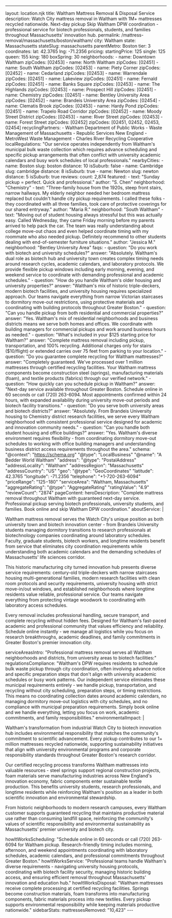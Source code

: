 ---
layout: location.njk
title: Waltham Mattress Removal & Disposal Service
description: Watch City mattress removal in Waltham with 1M+ mattresses recycled nationwide. Next-day pickup Skip Waltham DPW coordination - professional service for biotech professionals, students, and families throughout Massachusetts' innovation hub.
permalink: /mattress-removal/massachusetts/boston/waltham/
city: Waltham state: Massachusetts stateSlug: massachusetts parentMetro: Boston tier: 3 coordinates: lat: 42.3765 lng: -71.2356 pricing: startingPrice: 125 single: 125 queen: 155 king: 180 boxSpring: 30 neighborhoods: - name: Downtown Waltham zipCodes: [02453] - name: North Waltham zipCodes: [02451] - name: South Waltham zipCodes: [02453] - name: Piety Corner zipCodes: [02452] - name: Cedarland zipCodes: [02453] - name: Warrendale zipCodes: [02451] - name: Lakeview zipCodes: [02451] - name: Fernald zipCodes: [02451] - name: Banks Square zipCodes: [02453] - name: The Highlands zipCodes: [02453] - name: Prospect Hill zipCodes: [02451] - name: Chemistry zipCodes: [02451] - name: Bentley University Area zipCodes: [02452] - name: Brandeis University Area zipCodes: [02454] - name: Clematis Brook zipCodes: [02453] - name: Hardy Pond zipCodes: [02451] - name: Trapelo Road Corridor zipCodes: [02452] - name: Moody Street District zipCodes: [02453] - name: River Street zipCodes: [02453] - name: Forest Street zipCodes: [02452] zipCodes: [02451, 02452, 02453, 02454] recyclingPartners: - Waltham Department of Public Works - Waste Management of Massachusetts - Republic Services New England - MetroWest Waste Management - Charles River Recycling Cooperative localRegulations: "Our service operates independently from Waltham's municipal bulk waste collection which requires advance scheduling and specific pickup arrangements that often conflict with university academic calendars and busy work schedules of local professionals." nearbyCities: - name: Boston slug: boston distance: 10 isSuburb: false - name: Cambridge slug: cambridge distance: 8 isSuburb: true - name: Newton slug: newton distance: 5 isSuburb: true reviews: count: 2,874 featured: - text: "Sunday pickup = perfect. Quick and professional." author: "S. Chen" neighborhood: "Chemistry" - text: "Three-family house from the 1920s, steep front stairs, narrow hallways. My elderly neighbor needed her bedroom mattress replaced but couldn't handle city pickup requirements. I called these folks - they coordinated with all three families, took care of protective coverings for our shared entryway." author: "Maria R." neighborhood: "South Waltham" - text: "Moving out of student housing always stressful but this was actually easy. Called Wednesday, they came Friday morning before my parents arrived to help pack the car. The team was really understanding about college move-out chaos and even helped coordinate timing with my roommate who also needed pickup. Definitely recommend to other students dealing with end-of-semester furniture situations." author: "Jessica M." neighborhood: "Bentley University Area" faqs: - question: "Do you work with biotech and university schedules?" answer: "Absolutely. Waltham's dual role as biotech hub and university town creates complex timing needs around research cycles, academic calendars, and laboratory protocols. We provide flexible pickup windows including early morning, evening, and weekend service to coordinate with demanding professional and academic schedules." - question: "How do you handle Waltham's older housing and university properties?" answer: "Waltham's mix of historic triple-deckers, modern biotech facilities, and university housing requires specialized approach. Our teams navigate everything from narrow Victorian staircases to dormitory move-out restrictions, using protective materials and coordinating with building protocols throughout Greater Boston." - question: "Can you handle pickup from both residential and commercial properties?" answer: "Yes. Waltham's mix of residential neighborhoods and business districts means we serve both homes and offices. We coordinate with building managers for commercial pickups and work around business hours as needed." - question: "What's included in your $125 starting price for Waltham?" answer: "Complete mattress removal including pickup, transportation, and 100% recycling. Additional charges only for stairs ($10/flight) or extended carries over 75 feet from parking to your location." - question: "Do you guarantee complete recycling for Waltham mattresses?" answer: "Completely guaranteed. We've processed over 1 million mattresses through certified recycling facilities. Your Waltham mattress components become construction steel (springs), manufacturing materials (foam), and textile products (fabrics) through our verified network." - question: "How quickly can you schedule pickup in Waltham?" answer: "Next-day service available throughout Greater Boston. Schedule online in 60 seconds or call (720) 263-6094. Most appointments confirmed within 24 hours, with expanded availability during university move-out periods and biotech facility transitions." - question: "Do you serve both university areas and biotech districts?" answer: "Absolutely. From Brandeis University housing to Chemistry district research facilities, we serve every Waltham neighborhood with consistent professional service designed for academic and innovation community needs." - question: "Can you handle both student housing and office buildings?" answer: "Yes. Waltham's diverse environment requires flexibility - from coordinating dormitory move-out schedules to working with office building managers and understanding business district access requirements throughout the area." schema: "@context": "https://schema.org" "@type": "LocalBusiness" "@name": "A Bedder World Waltham" "address": "@type": "PostalAddress" "addressLocality": "Waltham" "addressRegion": "Massachusetts" "addressCountry": "US" "geo": "@type": "GeoCoordinates" "latitude": 42.3765 "longitude": -71.2356 "telephone": "+1-720-263-6094" "priceRange": "$125-$180" "serviceArea": "Waltham, Massachusetts" "aggregateRating": "@type": "AggregateRating" "ratingValue": "4.9" "reviewCount": "2874" pageContent: heroDescription: "Complete mattress removal throughout Waltham with guaranteed next-day service. Professional pickup serving biotech professionals, university students, and families. Book online and skip Waltham DPW coordination." aboutService: | <p>Waltham mattress removal serves the Watch City's unique position as both university town and biotech innovation center - from Brandeis University students managing dormitory transitions to research professionals at biotechnology companies coordinating around laboratory schedules. Faculty, graduate students, biotech workers, and longtime residents benefit from service that eliminates city coordination requirements while understanding both academic calendars and the demanding schedules of Massachusetts' life sciences corridor.</p> <p>This historic manufacturing city turned innovation hub presents diverse service requirements: century-old triple-deckers with narrow staircases housing multi-generational families, modern research facilities with clean room protocols and security requirements, university housing with strict move-in/out windows, and established neighborhoods where longtime residents value reliable, professional service. Our teams navigate everything from protecting vintage woodwork to coordinating with laboratory access schedules.</p> <p>Every removal includes professional handling, secure transport, and complete recycling without hidden fees. Designed for Waltham's fast-paced academic and professional community that values efficiency and reliability. Schedule online instantly - we manage all logistics while you focus on research breakthroughs, academic deadlines, and family commitments in Greater Boston's premier innovation city.</p> serviceAreasIntro: "Professional mattress removal serves all Waltham neighborhoods and districts, from university areas to biotech facilities:" regulationsCompliance: "Waltham's DPW requires residents to schedule bulk waste pickup through city coordination, often involving advance notice and specific preparation steps that don't align with university academic schedules or busy work patterns. Our independent service eliminates these municipal requirements entirely - we handle pickup, transportation, and recycling without city scheduling, preparation steps, or timing restrictions. This means no coordinating collection dates around academic calendars, no managing dormitory move-out logistics with city schedules, and no compliance with municipal preparation requirements. Simply book online and we handle everything, letting you focus on work, academic commitments, and family responsibilities." environmentalImpact: | <p>Waltham's transformation from industrial Watch City to biotech innovation hub includes environmental responsibility that matches the community's commitment to scientific advancement. Every pickup contributes to our 1+ million mattresses recycled nationwide, supporting sustainability initiatives that align with university environmental programs and corporate responsibility standards throughout Greater Boston's research corridor.</p> <p>Our certified recycling process transforms Waltham mattresses into valuable resources - steel springs support regional construction projects, foam materials serve manufacturing industries across New England's innovation economy, fabric components enter sustainable textile production. This benefits university students, research professionals, and longtime residents while reinforcing Waltham's position as a leader in both scientific innovation and environmental stewardship.</p> <p>From historic neighborhoods to modern research campuses, every Waltham customer supports guaranteed recycling that maintains productive material use rather than consuming landfill space, reinforcing the community's values of scientific responsibility and environmental sustainability as Massachusetts' premier university and biotech city.</p> howItWorksScheduling: "Schedule online in 60 seconds or call (720) 263-6094 for Waltham pickup. Research-friendly timing includes morning, afternoon, and weekend appointments coordinating with laboratory schedules, academic calendars, and professional commitments throughout Greater Boston." howItWorksService: "Professional teams handle Waltham's diverse requirements - navigating university housing protocols, coordinating with biotech facility security, managing historic building access, and ensuring efficient removal throughout Massachusetts' innovation and education hub." howItWorksDisposal: "Waltham mattresses receive complete processing at certified recycling facilities. Springs become construction materials, foam transforms into manufacturing components, fabric materials process into new textiles. Every pickup supports environmental responsibility while keeping materials productive nationwide." sidebarStats: mattressesRemoved: "10,423" ---